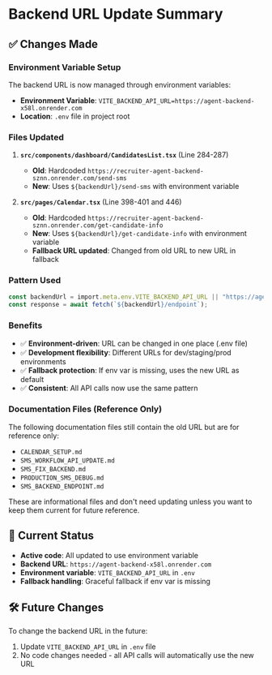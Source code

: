 # Backend URL Update Summary

## ✅ Changes Made

### **Environment Variable Setup**
The backend URL is now managed through environment variables:
- **Environment Variable**: `VITE_BACKEND_API_URL=https://agent-backend-x58l.onrender.com`
- **Location**: `.env` file in project root

### **Files Updated**

1. **`src/components/dashboard/CandidatesList.tsx`** (Line 284-287)
   - **Old**: Hardcoded `https://recruiter-agent-backend-sznn.onrender.com/send-sms`
   - **New**: Uses `${backendUrl}/send-sms` with environment variable

2. **`src/pages/Calendar.tsx`** (Line 398-401 and 446)
   - **Old**: Hardcoded `https://recruiter-agent-backend-sznn.onrender.com/get-candidate-info`
   - **New**: Uses `${backendUrl}/get-candidate-info` with environment variable
   - **Fallback URL updated**: Changed from old URL to new URL in fallback

### **Pattern Used**
```typescript
const backendUrl = import.meta.env.VITE_BACKEND_API_URL || "https://agent-backend-x58l.onrender.com";
const response = await fetch(`${backendUrl}/endpoint`);
```

### **Benefits**
- ✅ **Environment-driven**: URL can be changed in one place (.env file)
- ✅ **Development flexibility**: Different URLs for dev/staging/prod environments
- ✅ **Fallback protection**: If env var is missing, uses the new URL as default
- ✅ **Consistent**: All API calls now use the same pattern

### **Documentation Files (Reference Only)**
The following documentation files still contain the old URL but are for reference only:
- `CALENDAR_SETUP.md`
- `SMS_WORKFLOW_API_UPDATE.md`
- `SMS_FIX_BACKEND.md`
- `PRODUCTION_SMS_DEBUG.md`
- `SMS_BACKEND_ENDPOINT.md`

These are informational files and don't need updating unless you want to keep them current for future reference.

## 🚀 Current Status
- **Active code**: All updated to use environment variable
- **Backend URL**: `https://agent-backend-x58l.onrender.com`
- **Environment variable**: `VITE_BACKEND_API_URL` in `.env`
- **Fallback handling**: Graceful fallback if env var is missing

## 🛠 Future Changes
To change the backend URL in the future:
1. Update `VITE_BACKEND_API_URL` in `.env` file
2. No code changes needed - all API calls will automatically use the new URL